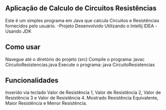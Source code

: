 ## Aplicação de Calculo de Circuitos Resistências

Este é um simples programa em Java que calcula Circuitos e Resistências fornecidos pelo usuário.
-Projeto Desenvolvido Utilizando o Intellij IDEA
-Usando JDK

## Como usar
Navegue até o diretório do projeto (src)
Compile o programa: javac CircuitoResistencias.java
Execute o programa: java CircuitoResistencias
   
## Funcionalidades
Inserido via teclado Valor de Resistência 1, Valor de Resistência 2, Valor de Resistência 3 e Valor de Resistência 4.
Mostrado Resistência Equivalente, Maior Resistência e Menor Resistência.
